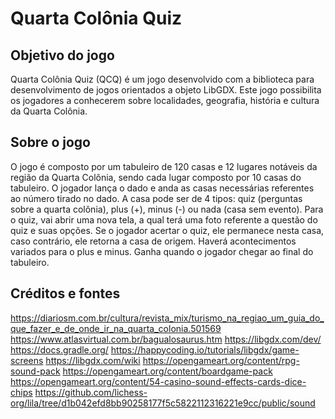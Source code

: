 # Quarta Colônia Quiz

## Objetivo do jogo

Quarta Colônia Quiz (QCQ) é um jogo desenvolvido com a biblioteca para desenvolvimento de jogos orientados a objeto LibGDX. Este jogo possibilita os jogadores a conhecerem sobre localidades, geografia, história e cultura da Quarta Colônia.

## Sobre o jogo

O jogo é composto por um tabuleiro de 120 casas e 12 lugares notáveis da região da Quarta Colônia, sendo cada lugar composto por 10 casas do tabuleiro. O jogador lança o dado e anda as casas necessárias referentes ao número tirado no dado.
A casa pode ser de 4 tipos: quiz (perguntas sobre a quarta colônia), plus (+), minus (-) ou nada (casa sem evento). Para o quiz, vai abrir uma nova tela, a qual terá uma foto referente a questão do quiz e suas opções. Se o jogador acertar o quiz, ele permanece nesta casa, caso contrário, ele retorna a casa de origem.
Haverá acontecimentos variados para o plus e minus.
Ganha quando o jogador chegar ao final do tabuleiro.

## Créditos e fontes

<https://diariosm.com.br/cultura/revista_mix/turismo_na_regiao_um_guia_do_que_fazer_e_de_onde_ir_na_quarta_colonia.501569>
<https://www.atlasvirtual.com.br/bagualosaurus.htm>
<https://libgdx.com/dev/>
<https://docs.gradle.org/>
<https://happycoding.io/tutorials/libgdx/game-screens>
<https://libgdx.com/wiki>
<https://opengameart.org/content/rpg-sound-pack>
<https://opengameart.org/content/boardgame-pack>
<https://opengameart.org/content/54-casino-sound-effects-cards-dice-chips>
<https://github.com/lichess-org/lila/tree/d1b042efd8bb90258177f5c5822112316221e9cc/public/sound>
